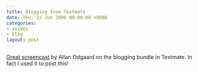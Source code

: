 ```yaml
---
title: Blogging from Textmate
date: Thu, 22 Jun 2006 00:00:00 +0000
categories:
- asides
- blog
layout: post
---
```


[Great screencast](http://macromates.com/blog/archives/2006/06/19/blogging-from-textmate/) by Allan Odgaard on the blogging bundle in Textmate.  In fact I used it to post this!



